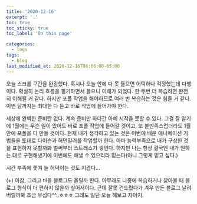 ```yaml
---
title: '2020-12-16'
excerpt: '.'
toc: true
toc_sticky: true
toc_label: 'On this page'

categories:
  - logs
tags:
  - blog
last_modified_at: 2020-12-16T08:06:00-05:00
---
```


오늘 스크롤 구간을 완강했다. 혹시나 오늘 안에 다 못 들으면 어떡하나 걱정했는데 다행이다. 확실히 논리 흐름을 필기하면서 들으니 이해가 되었다. 한 두번 더 복습하면 완전히 이해될 거 같다. 하지만 포폴 작업을 해야하므로 여러 번 복습하는 것은 힘들 거 같다. 이번 달까지는 최대한 다 듣고 바로 작업에 들어가야 한다.

세상에 완벽한 준비란 없다. 계속 준비만 하다간 아예 시작을 못할 수 있다. 그걸 잘 알기에 1월에는 무슨 일이 있어도 바로 포폴 작업에 들어갈 것이고, 또 불만족스럽더라도 1월 안에 포폴을 다 만들 것이다. 현재 내가 생각하고 있는 것은 이번에 배운 애니메이션 기법들을 토대로 다이슨과 허먼밀러를 작업할까 한다. 아마 능력부족으로 내가 구상한 것을 표현하지 못할까봐 벌써부터 스트레스가 쌓인다. 하지만 나는 항상 결국엔 내가 원하는 대로 구현해냈기에 이번에도 해낼 수 있으리라 믿는다(아니 그렇게 믿고 싶다.)

시간 부족에 쫓겨 늘 허덕이는 것도 지겹다...

(+) 아참, 그리고 til을 블로그도 올릴까 한다.
아무래도 나중에 복습하거나 찾아볼 때 블로그 형식이 더 편하지 않을까 싶어서이다.
근데 잘못 건드렸다가 겨우 만든 블로그 날려버릴까봐 조금 무섭다^^..ㅎㅎㅎ 그래도 일단 오늘 해보고 자야지.
